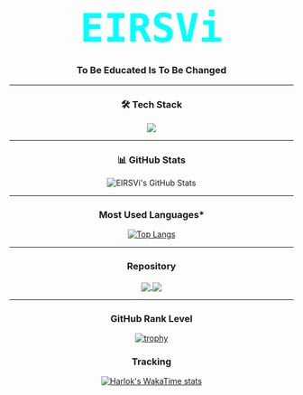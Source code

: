 <div align="center">

# <span style="font-size: 2.5em; font-family: 'JetBrains Mono', monospace; font-weight: bold; color: #00ffff;">EIRSVi</span>

### **To Be Educated Is To Be Changed**

---
### **🛠️ Tech Stack**

<p align="center">
  <img src="https://skillicons.dev/icons?i=java,py,js,ts,react,nextjs,nodejs,laravel,linux,aws,docker,git,vscode,idea" />
</p>

---

### **📊 GitHub Stats**

<p align="center">
  <img src="https://github-readme-stats.vercel.app/api?username=EIRSVi&show_icons=true&theme=radical&hide_border=true&count_private=true" alt="EIRSVi's GitHub Stats" />
</p>

---

### **Most Used Languages***
[![Top Langs](https://github-readme-stats.vercel.app/api/top-langs/?username=EIRSVi&layout=donut&theme=radical&hide_border=true)](https://github.com/EIRSVi)

---

### **Repository**
<p align="center">
  <a href="https://github.com/EIRSVi/management-sys">
    <img align="center" src="https://github-readme-stats.vercel.app/api/pin/?username=EIRSVi&repo=management-sys&theme=radical&hide_border=true" />
  </a>
  <a href="https://github.com/EIRSVi/authentication-rwx">
    <img align="center" src="https://github-readme-stats.vercel.app/api/pin/?username=EIRSVi&repo=management-sys&theme=radical&hide_border=true" />
  </a>
</p>

---

### **GitHub Rank Level**

[![trophy](https://github-profile-trophy.vercel.app/?username=EIRSVi&theme=radical&row=1&column=7)](https://github.com/ryo-ma/github-profile-trophy)

### **Tracking**
[![Harlok's WakaTime stats](https://github-readme-stats.vercel.app/api/wakatime?username=ffflabs)](https://github.com/eirsvi/github-readme-stats)
</div>

